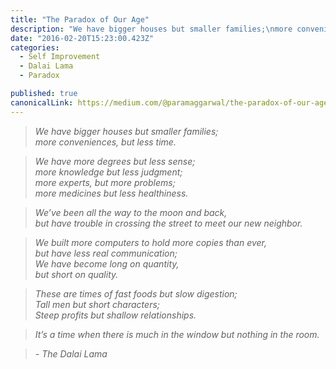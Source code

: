 ```yaml
---
title: "The Paradox of Our Age"
description: "We have bigger houses but smaller families;\nmore conveniences, but less time. “The Paradox of Our Age” is published by Param Aggarwal"
date: "2016-02-20T15:23:00.423Z"
categories: 
  - Self Improvement
  - Dalai Lama
  - Paradox

published: true
canonicalLink: https://medium.com/@paramaggarwal/the-paradox-of-our-age-23bb136ff736
---
```


> _We have bigger houses but smaller families;  
> more conveniences, but less time._

> _We have more degrees but less sense;  
> more knowledge but less judgment;  
> more experts, but more problems;  
> more medicines but less healthiness._

> _We’ve been all the way to the moon and back,  
> but have trouble in crossing the street to meet our new neighbor._

> _We built more computers to hold more copies than ever,  
> but have less real communication;  
> We have become long on quantity,  
> but short on quality._

> _These are times of fast foods but slow digestion;  
> Tall men but short characters;  
> Steep profits but shallow relationships._

> _It’s a time when there is much in the window but nothing in the room._

> _\- The Dalai Lama_
